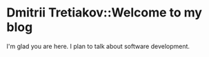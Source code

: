 # Dmitrii Tretiakov::Welcome to my blog

I'm glad you are here. I plan to talk about software development.

